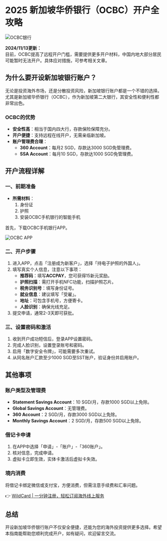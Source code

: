 # 2025 新加坡华侨银行（OCBC）开户全攻略

![OCBC银行](https://bbtdd.com/img/820792515538807.webp)

**2024/11/13更新：**  
目前，OCBC提高了远程开户门槛，需要提供更多开户材料，中国内地大部分居民可能暂时无法开户。具体应对措施，可参考相关文章。

## 为什么要开设新加坡银行账户？

无论是投资海外市场，还是分散投资风险，新加坡银行账户都是一个不错的选择。尤其是新加坡华侨银行（OCBC），作为新加坡第二大银行，其安全性和便利性都非常出色。

### OCBC的优势
- **安全性高**：相当于国内四大行，存款保险保障充分。
- **开户便捷**：支持远程在线开户，无需亲临新加坡。
- **账户管理费合理**：
  - **360 Account**：每月2 SGD，存款达3000 SGD免管理费。
  - **SSA Account**：每月10 SGD，存款达1000 SGD免管理费。

## 开户流程详解

### 一、前期准备
- **所需材料**：
  1. 身份证
  2. 护照
  3. 安装OCBC手机银行的智能手机

首先，下载OCBC手机银行APP。

![OCBC APP](https://bbtdd.com/img/281514018335125.webp)

### 二、开户步骤
1. 进入APP，点击「注册成为新客户」，选择「持电子护照的外国人」。
2. 填写真实个人信息，注意以下事项：
   - **推荐码**：填写**ACCPAY**，您可获得15新元奖励。
   - **护照扫描**：需打开手机NFC功能，扫描护照芯片。
   - **税务识别号**：填写身份证号。
   - **就业信息**：建议填写「受雇」。
   - **地址**：可包含手机号，方便寄卡。
   - **人脸识别**：确保光线充足。
3. 提交申请，通常2-3天即可获批。

### 三、设置密码和激活
1. 收到开户成功短信后，登录APP设置密码。
2. 完成人脸识别，设置登录账号和密码。
3. 启用「数字安全令牌」，可能需要多次重试。
4. 从同名账户汇款至少1000 SGD至SST账户，验证身份并启用账户。

## 其他事项

### 账户类型及管理费
- **Statement Savings Account**：10 SGD/月，存款1000 SGD以上免除。
- **Global Savings Account**：无管理费。
- **360 Account**：2 SGD/月，存款3000 SGD以上免除。
- **Monthly Savings Account**：2 SGD/月，存款500 SGD以上免除。

### 借记卡申请
1. 在APP中选择「申请」-「账户」-「360账户」。
2. 核对信息，完成申请。
3. 虚拟卡立即生效，实体卡激活后虚拟卡失效。

### 境内消费
将借记卡绑定微信或支付宝，方便消费，但需注意手续费和汇率问题。

👉 [WildCard | 一分钟注册，轻松订阅海外线上服务](https://bbtdd.com/WildCard)

## 总结
开设新加坡华侨银行账户不仅安全便捷，还能为您的海外投资提供更多选择。希望本指南能帮助您顺利完成开户，如有疑问，欢迎留言交流。